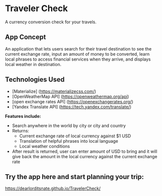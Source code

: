 # Traveler Check
A currency conversion check for your travels.

## App Concept
 An application that lets users search for their travel destination to see the current exchange rate, input an amount of money to be converted, learn local phrases to access financial services when they arrive, and displays local weather in destination.

## Technologies Used
* [Materialize] (https://materializecss.com/)
* [OpenWeatherMap API] (https://openweathermap.org/api)
* [open exchange rates API] (https://openexchangerates.org/)
* [Yandex Translate API] (https://tech.yandex.com/translate/)

**Features include:**
* Search anywhere in the world by city or city and country
* Returns:
    * Current exchange rate of local currency against $1 USD
    * Translation of helpful phrases into local language
    * Local weather conditions
* After result is returned, user can enter amount of USD to bring and it will give back the amount in the local currency against the current exchange rate

## Try the app here and start planning your trip:

https://dearlorditsnate.github.io/TravelerCheck/